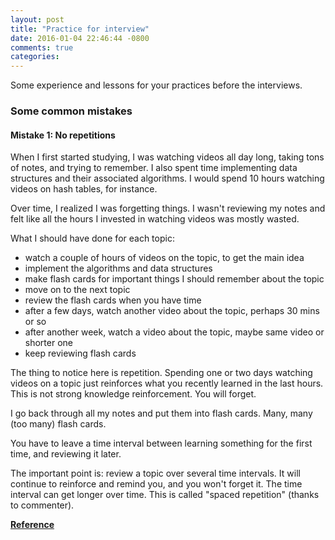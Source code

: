 ```yaml
---
layout: post
title: "Practice for interview"
date: 2016-01-04 22:46:44 -0800
comments: true
categories: 
---
```


Some experience and lessons for your practices before the interviews.

<!--more-->

### Some common mistakes

#### Mistake 1: No repetitions

When I first started studying, I was watching videos all day long, taking tons of notes, and trying to remember. 
I also spent time implementing data structures and their associated algorithms. 
I would spend 10 hours watching videos on hash tables, for instance.

Over time, I realized I was forgetting things. 
I wasn't reviewing my notes and felt like all the hours I invested in watching videos was mostly wasted.

What I should have done for each topic:

* watch a couple of hours of videos on the topic, to get the main idea
* implement the algorithms and data structures
* make flash cards for important things I should remember about the topic
* move on to the next topic
* review the flash cards when you have time
* after a few days, watch another video about the topic, perhaps 30 mins or so
* after another week, watch a video about the topic, maybe same video or shorter one
* keep reviewing flash cards

The thing to notice here is repetition. 
Spending one or two days watching videos on a topic just reinforces what you recently learned in the last hours. 
This is not strong knowledge reinforcement. 
You will forget.

I go back through all my notes and put them into flash cards. 
Many, many (too many) flash cards.

You have to leave a time interval between learning something for the first time, and reviewing it later.

The important point is: review a topic over several time intervals. 
It will continue to reinforce and remind you, and you won't forget it. 
The time interval can get longer over time. 
This is called "spaced repetition" (thanks to commenter).

[**Reference**](https://web.archive.org/web/20170307225038/https://googleyasheck.com/retaining-computer-science-knowledge/)
